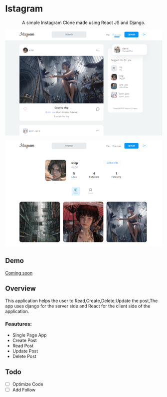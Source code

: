# Istagram

<p align="center">A simple Instagram Clone made using React JS and Django.</p>
<p align="center">
  <img src="https://raw.githubusercontent.com/khinekyaw/istagram/main/frontend/screenshots/is1.PNG">
</p>
<p align="center">
  <img src="https://raw.githubusercontent.com/khinekyaw/istagram/main/frontend/screenshots/is2.PNG">
</p>

## Demo
<a href="#">Coming soon</a>

## Overview
This application helps the user to Read,Create,Delete,Update the post,The app uses django for the server side and React for the client side of the application.

<h3>Feautures:</h3>
<ul>
<li>Single Page App</li>
<li>Create Post</li>
<li>Read Post</li>
<li>Update Post</li>
<li>Delete Post</li>
</ul>

## Todo

-  [ ] Optimize Code
-  [ ] Add Follow

